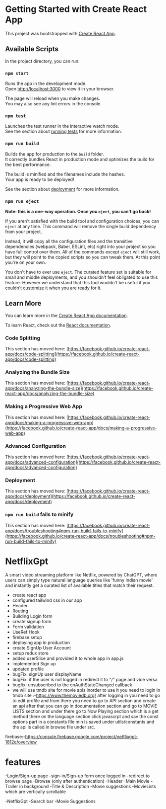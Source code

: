 # Getting Started with Create React App

This project was bootstrapped with [Create React App](https://github.com/facebook/create-react-app).

## Available Scripts

In the project directory, you can run:

### `npm start`

Runs the app in the development mode.\
Open [http://localhost:3000](http://localhost:3000) to view it in your browser.

The page will reload when you make changes.\
You may also see any lint errors in the console.

### `npm test`

Launches the test runner in the interactive watch mode.\
See the section about [running tests](https://facebook.github.io/create-react-app/docs/running-tests) for more information.

### `npm run build`

Builds the app for production to the `build` folder.\
It correctly bundles React in production mode and optimizes the build for the best performance.

The build is minified and the filenames include the hashes.\
Your app is ready to be deployed!

See the section about [deployment](https://facebook.github.io/create-react-app/docs/deployment) for more information.

### `npm run eject`

**Note: this is a one-way operation. Once you `eject`, you can't go back!**

If you aren't satisfied with the build tool and configuration choices, you can `eject` at any time. This command will remove the single build dependency from your project.

Instead, it will copy all the configuration files and the transitive dependencies (webpack, Babel, ESLint, etc) right into your project so you have full control over them. All of the commands except `eject` will still work, but they will point to the copied scripts so you can tweak them. At this point you're on your own.

You don't have to ever use `eject`. The curated feature set is suitable for small and middle deployments, and you shouldn't feel obligated to use this feature. However we understand that this tool wouldn't be useful if you couldn't customize it when you are ready for it.

## Learn More

You can learn more in the [Create React App documentation](https://facebook.github.io/create-react-app/docs/getting-started).

To learn React, check out the [React documentation](https://reactjs.org/).

### Code Splitting

This section has moved here: [https://facebook.github.io/create-react-app/docs/code-splitting](https://facebook.github.io/create-react-app/docs/code-splitting)

### Analyzing the Bundle Size

This section has moved here: [https://facebook.github.io/create-react-app/docs/analyzing-the-bundle-size](https://facebook.github.io/create-react-app/docs/analyzing-the-bundle-size)

### Making a Progressive Web App

This section has moved here: [https://facebook.github.io/create-react-app/docs/making-a-progressive-web-app](https://facebook.github.io/create-react-app/docs/making-a-progressive-web-app)

### Advanced Configuration

This section has moved here: [https://facebook.github.io/create-react-app/docs/advanced-configuration](https://facebook.github.io/create-react-app/docs/advanced-configuration)

### Deployment

This section has moved here: [https://facebook.github.io/create-react-app/docs/deployment](https://facebook.github.io/create-react-app/docs/deployment)

### `npm run build` fails to minify

This section has moved here: [https://facebook.github.io/create-react-app/docs/troubleshooting#npm-run-build-fails-to-minify](https://facebook.github.io/create-react-app/docs/troubleshooting#npm-run-build-fails-to-minify)


# NetflixGpt
A smart video streaming platform like Netflix, powered by ChatGPT, where users can simply type natural language queries like 'funny Indian movie' and instantly get a curated list of available titles that match their request.


- create react app
- configured tailwind css in our app
- Header
- Routing
- Building Login form
- create signup form
- Form validation
- UseRef Hook
- firebase setup
- deploying app in production
- create SignUp User Account
- setup redux store
- added userSlice and provided it to whole app in app.js
- implemented Sign up
- updated profile
- bugFix: signUp user displayName
- bugFix: if the user is not logged in redirect it to "/" page and vice versa
- bugfix: unsubscribed to the onAuthStateChanged callback
- we will use tmdb site for movie apis inorder to use it you need to login in tmdb site :-https://www.themoviedb.org/
  after logging in you need to go to edit profile and from there you need to go to API section and create an api after that you can go in documentation section and go to MOVIE LISTS section and under there go to Now Playing section which is a get method there on the language section click javascrpt and sav the const options part in a constants file min is saved under utils/constants and the api is called in browse file under src.

firebase:-https://console.firebase.google.com/project/netflixgpt-1812e/overview

# features
-Login/Sign-up page
    -sign-in/Sign-up form once logged in
    -redirect to browse page
-Browse (only after authentication)
    -Header
    -Main Movie
        -Trailer in background
        -Title & Description
        -Movie suggestions
            -MovieLists  which are vertically scrollable

-NetflixGpt
 -Search bar
 -Movie Suggestions